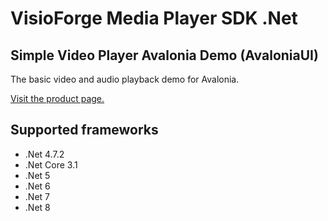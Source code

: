 ﻿# VisioForge Media Player SDK .Net

## Simple Video Player Avalonia Demo (AvaloniaUI)

The basic video and audio playback demo for Avalonia.  

[Visit the product page.](https://www.visioforge.com/media-player-sdk-net)

## Supported frameworks

* .Net 4.7.2
* .Net Core 3.1
* .Net 5
* .Net 6
* .Net 7
* .Net 8
